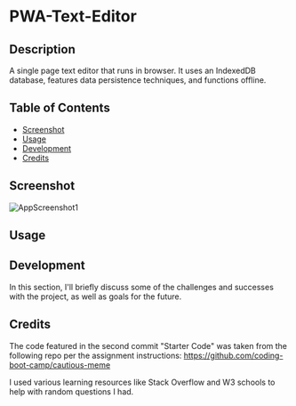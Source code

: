 # PWA-Text-Editor

## Description
A single page text editor that runs in browser. It uses an IndexedDB database, features data persistence techniques, and functions offline.

## Table of Contents
- [Screenshot](#screenshot)
- [Usage](#usage)
- [Development](#development)
- [Credits](#credits)

## Screenshot

![AppScreenshot1](/public/images/screenshot.png?raw=true "Screenshot of Deployed Application")

## Usage



## Development
In this section, I'll briefly discuss some of the challenges and successes with the project, as well as goals for the future.



## Credits

The code featured in the second commit "Starter Code" was taken from the following repo per the assignment instructions: https://github.com/coding-boot-camp/cautious-meme



I used various learning resources like Stack Overflow and W3 schools to help with random questions I had. 


